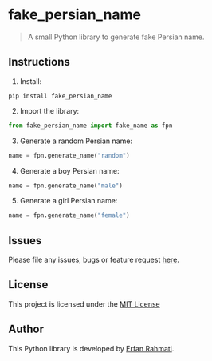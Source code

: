 # fake_persian_name

> A small Python library to generate fake Persian name.

## Instructions

1. Install:

```
pip install fake_persian_name
```

2. Import the library:

```python
from fake_persian_name import fake_name as fpn
```

3. Generate a random Persian name:

```python
name = fpn.generate_name("random")
```

4. Generate a boy Persian name:

```python
name = fpn.generate_name("male")
```

5. Generate a girl Persian name:

```python
name = fpn.generate_name("female")
```

## Issues

Please file any issues, bugs or feature request [here](https://github.com/ErfanRht/fake_persian_name/issues).

## License

This project is licensed under the [MIT License](https://github.com/ErfanRht/fake_persian_name/blob/master/LICENSE.txt)

## Author

This Python library is developed by [Erfan Rahmati](https://github.com/ErfanRht).
